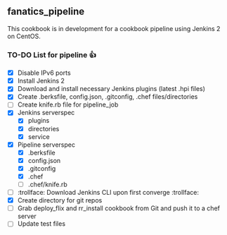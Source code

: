 ## fanatics_pipeline

This cookbook is in development for a cookbook pipeline using Jenkins 2 on CentOS.

### TO-DO List for pipeline  :thumbsup:

- [x] Disable IPv6 ports
- [x] Install Jenkins 2
- [x] Download and install necessary Jenkins plugins (latest .hpi files)
- [x] Create .berksfile, config.json, .gitconfig, .chef files/directories
- [ ] Create knife.rb file for pipeline_job
- [x] Jenkins serverspec
	- [x] plugins
	- [x] directories
	- [x] service
- [x] Pipeline serverspec
	- [x] .berksfile
	- [x] config.json
	- [x] .gitconfig
	- [x] .chef
	- [ ] .chef/knife.rb
- [ ]  :trollface:  Download Jenkins CLI upon first converge  :trollface:
- [x] Create directory for git repos
- [ ] Grab deploy_flix and rr_install cookbook from Git and push it to a chef server
- [ ] Update test files
